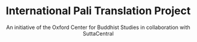 ---
title: International Pali Translation Project
layout: layout-home-background
subtitle: An initiative of the Oxford Center for Buddhist Studies in collaboration with SuttaCentral
slogan: What has not been translated should be translated; what has been translated should be improved.
callToActionItems:
  - text: Overview of Pāḷi Canon and project status
    href: /tipitaka/
reasonHeader: Why translate Pali texts?
reasons:
  - header: Our job is not finished
    text: Since the 19th century, scholars have worked to translate important Pali texts into English. But several canonical texts and most of the commentaries are still untranslated. We aim to fill this gap.
  - header: Lift the field
    text: The study of Buddhist texts is a difficult and vast field with few resources. Without accurate translations, it is hard for study to make progress.
  - header: Translate all remaining canonical texts
    text: Certain texts of the Pali Tipiṭaka have not been translated into English. In other cases, the translations are unavailble, or in need of improvement. 
  - header: Translate all the commentaries
    text: Only a few of the ancient commentaries  (<i>aṭṭhakathā</i>) have been translated. We aim to translate all the commentaries, which provide an essential link between the Buddha’s day and our own.
  - header: Improve understanding of Pali
    text: The process of translation exposes innumerable questions and challenges, and dealing with these expands our knowledge of Pali.
  - header: Make available one of the world’s great spiritual literatures
    text: The Pali commentaries, derived from Indian sources and developed in Sri Lanka, form one of the largest and most coherent bodies of spiritual exegisis from ancient times.
---